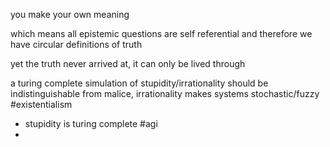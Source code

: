 you make your own meaning

which means all epistemic questions are self referential and therefore we have circular definitions of truth

yet the truth never arrived at, it can only be lived through

a turing complete simulation of stupidity/irrationality should be indistinguishable from malice, irrationality makes systems stochastic/fuzzy #existentialism

- stupidity is turing complete #agi
- 